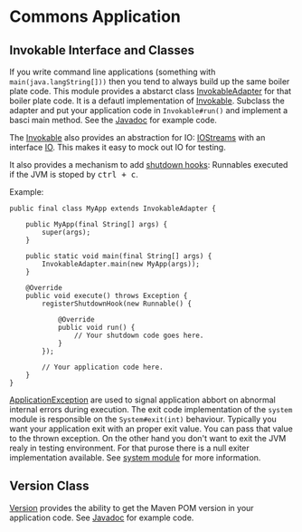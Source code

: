 # Commons Application

## Invokable Interface and Classes

If     you    write     command     line     applications    (something     with
`main(java.langString[]))`  then you  tend to  always build  up the  same boiler
plate     code.      This     module      provides     a      abstarct     class
[InvokableAdapter][InvokableAdapter]  for  that  boiler  plate  code.  It  is  a
defautl implementation  of [Invokable][Invokable]. Subclass the  adapter and put
your application  code in `Invokable#run()`  and implement a basci  main method.
See the [Javadoc][InvokableAdapter] for example code.

The   [Invokable][Invokable]    also   provides    an   abstraction    for   IO:
[IOStreams][IOStreams] with  an interface [IO][IO].  This makes it easy  to mock
out IO for testing.

It also  provides a mechanism  to add [shutdown  hooks][ShutDownHook]: Runnables
executed if the JVM is stoped by <kbd>ctrl + c</kbd>.

Example:

    public final class MyApp extends InvokableAdapter {
        
        public MyApp(final String[] args) {
            super(args);
        }
        
        public static void main(final String[] args) {
            InvokableAdapter.main(new MyApp(args));
        }
        
        @Override
        public void execute() throws Exception {
            registerShutdownHook(new Runnable() {
                
                @Override
                public void run() {
                    // Your shutdown code goes here.
                }
            });
            
            // Your application code here.
        }
    }

[ApplicationException][ApplicationException]  are  used  to  signal  application
abbort   on  abnormal   internal  errors   during  execution.   The  exit   code
implementation of the  `system` module is responsible  on the `System#exit(int)`
behaviour. Typically you  want your application exit with an  proper exit value.
You can  pass that value to  the thrown exception.  On the other hand  you don't
want to exit  the JVM realy in  testing environment. For that purose  there is a
null  exiter  implementation available.  See  [system  module][system] for  more
information.

## Version Class

[Version] provides the ability to get  the Maven POM version in your application
code. See [Javadoc][Version] for example code.

[Invokable]:            apidocs/de/weltraumschaf/commons/application/Invokable.html
[InvokableAdapter]:     apidocs/de/weltraumschaf/commons/application/InvokableAdapter.html
[IO]:                   apidocs/de/weltraumschaf/commons/application/IO.html
[IOStreams]:            apidocs/de/weltraumschaf/commons/application/IOStreams.html
[ShutDownHook]:         apidocs/de/weltraumschaf/commons/application/ShutDownHook.html
[ApplicationException]: apidocs/de/weltraumschaf/commons/application/ApplicationException.html
[Version]:              apidocs/de/weltraumschaf/commons/application/Version.html
[maven]:                https://maven.apache.org/
[system]:               ../system/